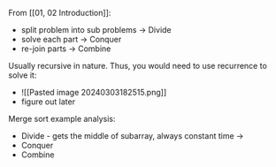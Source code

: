 From [[01, 02 Introduction]]:
- split problem into sub problems -> Divide
- solve each part -> Conquer
- re-join parts -> Combine

Usually recursive in nature. Thus, you would need to use recurrence to solve it:
- ![[Pasted image 20240303182515.png]]
- figure out later

Merge sort example analysis:
- Divide - gets the middle of subarray, always constant time -> 
- Conquer
- Combine
